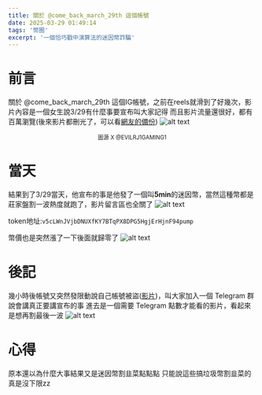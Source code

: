 ```yaml
---
title: 關於 @come_back_march_29th 這個帳號
date: 2025-03-29 01:49:14
tags: '幣圈'
excerpt: '一個恰巧戳中演算法的迷因幣詐騙'
---
```

# 前言
關於 @come_back_march_29th 這個IG帳號，之前在reels就滑到了好幾次，影片內容是一個女生說3/29有什麼事要宣布叫大家記得
而且影片流量還很好，都有百萬瀏覽(後來影片都刪光了，可以看[網友的備份](https://www.instagram.com/reel/DHSmpsTiseW/))
![alt text](images/20250329/image.webp)
<div style="text-align: center; font-size: 0.8em;">圖源 X @EVILRJ1GAMING1</div>

# 當天
結果到了3/29當天，他宣布的事是他發了一個叫**5min**的迷因幣，當然這種幣都是莊家盤割一波熱度就跑了，影片留言區也全關了
![alt text](images/20250329/image-3.webp)

token地址:`v5cLWnJVjbDNUXfKY7BTqPX8DPG5HgjErHjnF94pump`

幣價也是突然漲了一下後面就歸零了
![alt text](images/20250329/image-1.webp)

# 後記
幾小時後帳號又突然發限動說自己帳號被盜([影片](https://x.com/EVILRJ1GAMING1/status/1906014757892878567))，叫大家加入一個 Telegram 群說會講真正要講宣布的事
進去是一個需要 Telegram 點數才能看的影片，看起來是想再割最後一波
![alt text](images/20250329/image-2.webp)

# 心得
原本還以為什麼大事結果又是迷因幣割韭菜點點點
只能說這些搞垃圾幣割韭菜的真是沒下限zz

